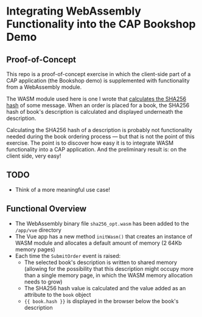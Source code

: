 # Integrating WebAssembly Functionality into the CAP Bookshop Demo

## Proof-of-Concept

This repo is a proof-of-concept exercise in which the client-side part of a CAP application (the Bookshop demo) is supplemented with functionality from a WebAssembly module.

The WASM module used here is one I wrote that [calculates the SHA256 hash](https://github.com/ChrisWhealy/wasm_sha256) of some message.
When an order is placed for a book, the SHA256 hash of book's description is calculated and displayed underneath the description.

Calculating the SHA256 hash of a description is probably not functionality needed during the book ordering process &mdash; but that is not the point of this exercise.
The point is to discover how easy it is to integrate WASM functionality into a CAP application.
And the preliminary result is: on the client side, very easy!

## TODO

* Think of a more meaningful use case!

## Functional Overview

* The WebAssembly binary file `sha256_opt.wasm` has been added to the `/app/vue` directory
* The Vue app has a new method `initWasm()` that creates an instance of WASM module and allocates a default amount of memory (2 64Kb memory pages)
* Each time the `SubmitOrder` event is raised:
   * The selected book's description is written to shared memory (allowing for the possibility that this description might occupy more than a single memory page, in which the WASM memory allocation needs to grow)
   * The SHA256 hash value is calculated and the value added as an attribute to the `book` object
   * `{{ book.hash }}` is displayed in the browser below the book's description
